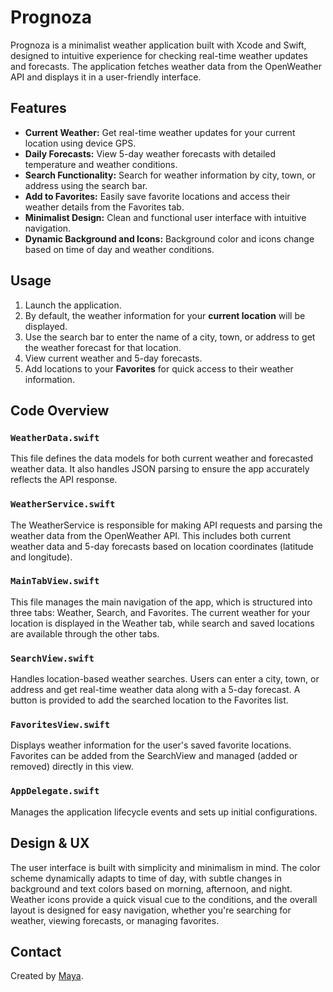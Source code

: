 # Prognoza
Prognoza is a minimalist weather application built with Xcode and Swift, designed to intuitive experience for checking real-time weather updates and forecasts. The application fetches weather data from the OpenWeather API and displays it in a user-friendly interface.

## Features
- **Current Weather:** Get real-time weather updates for your current location using device GPS.
- **Daily Forecasts:** View 5-day weather forecasts with detailed temperature and weather conditions.
- **Search Functionality:** Search for weather information by city, town, or address using the search bar.
- **Add to Favorites:** Easily save favorite locations and access their weather details from the Favorites tab.
- **Minimalist Design:** Clean and functional user interface with intuitive navigation.
- **Dynamic Background and Icons:** Background color and icons change based on time of day and weather conditions.

## Usage
1. Launch the application.
2. By default, the weather information for your **current location** will be displayed.
3. Use the search bar to enter the name of a city, town, or address to get the weather forecast for that location.
4. View current weather and 5-day forecasts.
5. Add locations to your **Favorites** for quick access to their weather information.


## Code Overview

### `WeatherData.swift`
This file defines the data models for both current weather and forecasted weather data. It also handles JSON parsing to ensure the app accurately reflects the API response.

### `WeatherService.swift`
The WeatherService is responsible for making API requests and parsing the weather data from the OpenWeather API. This includes both current weather data and 5-day forecasts based on location coordinates (latitude and longitude).

### `MainTabView.swift`
This file manages the main navigation of the app, which is structured into three tabs: Weather, Search, and Favorites. The current weather for your location is displayed in the Weather tab, while search and saved locations are available through the other tabs.

### `SearchView.swift`
Handles location-based weather searches. Users can enter a city, town, or address and get real-time weather data along with a 5-day forecast. A button is provided to add the searched location to the Favorites list.

### `FavoritesView.swift`
Displays weather information for the user's saved favorite locations. Favorites can be added from the SearchView and managed (added or removed) directly in this view.

### `AppDelegate.swift`
Manages the application lifecycle events and sets up initial configurations.

## Design & UX
The user interface is built with simplicity and minimalism in mind. The color scheme dynamically adapts to time of day, with subtle changes in background and text colors based on morning, afternoon, and night. Weather icons provide a quick visual cue to the conditions, and the overall layout is designed for easy navigation, whether you're searching for weather, viewing forecasts, or managing favorites.

## Contact
Created by [Maya](maya@mcpherson.io).
